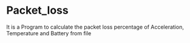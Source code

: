# Packet_loss
It is a Program to calculate the packet loss percentage of Acceleration, Temperature and Battery from file 
